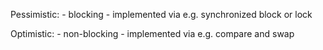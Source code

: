 Pessimistic:
	- blocking
	- implemented via e.g. synchronized block or lock

Optimistic:
	- non-blocking
	- implemented via e.g. compare and swap